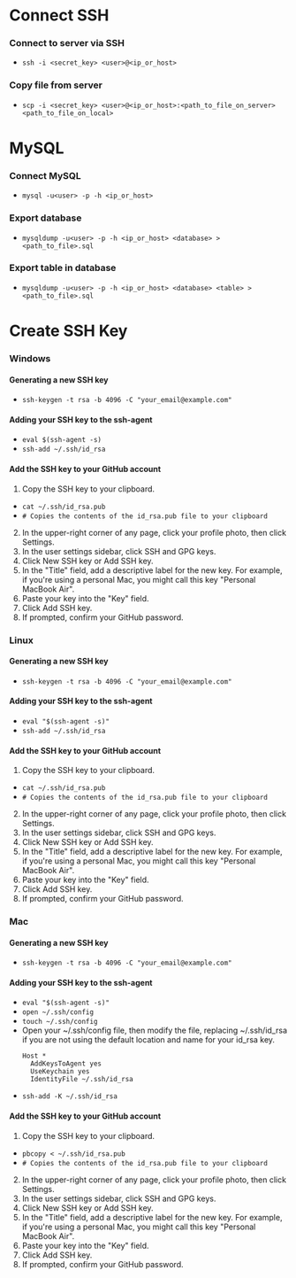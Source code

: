 # Connect SSH
### Connect to server via SSH
- `ssh -i <secret_key> <user>@<ip_or_host>`

### Copy file from server
- `scp -i <secret_key> <user>@<ip_or_host>:<path_to_file_on_server> <path_to_file_on_local>`

# MySQL
### Connect MySQL
- `mysql -u<user> -p -h <ip_or_host>`

### Export database
- `mysqldump -u<user> -p -h <ip_or_host> <database> > <path_to_file>.sql`

### Export table in database
- `mysqldump -u<user> -p -h <ip_or_host> <database> <table> > <path_to_file>.sql`

# Create SSH Key
### Windows
#### Generating a new SSH key
- `ssh-keygen -t rsa -b 4096 -C "your_email@example.com"`

#### Adding your SSH key to the ssh-agent
- `eval $(ssh-agent -s)`
- `ssh-add ~/.ssh/id_rsa`

#### Add the SSH key to your GitHub account
1. Copy the SSH key to your clipboard.
  - `cat ~/.ssh/id_rsa.pub`
  - `# Copies the contents of the id_rsa.pub file to your clipboard`

2. In the upper-right corner of any page, click your profile photo, then click Settings.
3. In the user settings sidebar, click SSH and GPG keys.
4. Click New SSH key or Add SSH key.
5. In the "Title" field, add a descriptive label for the new key. For example, if you're using a personal Mac, you might call this key "Personal MacBook Air".
6. Paste your key into the "Key" field.
7. Click Add SSH key.
8. If prompted, confirm your GitHub password.

### Linux
#### Generating a new SSH key
- `ssh-keygen -t rsa -b 4096 -C "your_email@example.com"`

#### Adding your SSH key to the ssh-agent
- `eval "$(ssh-agent -s)"`
- `ssh-add ~/.ssh/id_rsa`

#### Add the SSH key to your GitHub account
1. Copy the SSH key to your clipboard.
  - `cat ~/.ssh/id_rsa.pub`
  - `# Copies the contents of the id_rsa.pub file to your clipboard`

2. In the upper-right corner of any page, click your profile photo, then click Settings.
3. In the user settings sidebar, click SSH and GPG keys.
4. Click New SSH key or Add SSH key.
5. In the "Title" field, add a descriptive label for the new key. For example, if you're using a personal Mac, you might call this key "Personal MacBook Air".
6. Paste your key into the "Key" field.
7. Click Add SSH key.
8. If prompted, confirm your GitHub password.

### Mac
#### Generating a new SSH key
- `ssh-keygen -t rsa -b 4096 -C "your_email@example.com"`

#### Adding your SSH key to the ssh-agent
- `eval "$(ssh-agent -s)"`
- `open ~/.ssh/config`
- `touch ~/.ssh/config`
- Open your ~/.ssh/config file, then modify the file, replacing ~/.ssh/id_rsa if you are not using the default location and name for your id_rsa key.
  ```
  Host *
    AddKeysToAgent yes
    UseKeychain yes
    IdentityFile ~/.ssh/id_rsa
  ```
- `ssh-add -K ~/.ssh/id_rsa`

#### Add the SSH key to your GitHub account
1. Copy the SSH key to your clipboard.
  - `pbcopy < ~/.ssh/id_rsa.pub`
  - `# Copies the contents of the id_rsa.pub file to your clipboard`

2. In the upper-right corner of any page, click your profile photo, then click Settings.
3. In the user settings sidebar, click SSH and GPG keys.
4. Click New SSH key or Add SSH key.
5. In the "Title" field, add a descriptive label for the new key. For example, if you're using a personal Mac, you might call this key "Personal MacBook Air".
6. Paste your key into the "Key" field.
7. Click Add SSH key.
8. If prompted, confirm your GitHub password.
